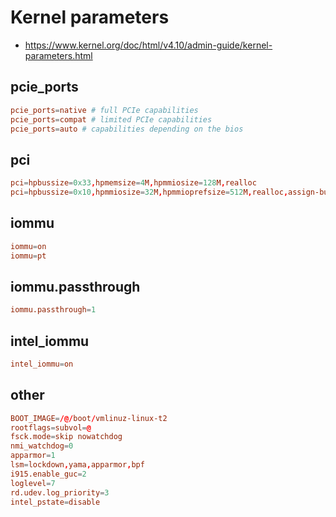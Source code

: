 # Kernel parameters

- <https://www.kernel.org/doc/html/v4.10/admin-guide/kernel-parameters.html>

## pcie_ports

```conf
pcie_ports=native # full PCIe capabilities
pcie_ports=compat # limited PCIe capabilities
pcie_ports=auto # capabilities depending on the bios
```

## pci

```conf
pci=hpbussize=0x33,hpmemsize=4M,hpmmiosize=128M,realloc
pci=hpbussize=0x10,hpmmiosize=32M,hpmmioprefsize=512M,realloc,assign-busses,nocrs
```

## iommu

```conf
iommu=on
iommu=pt
```

## iommu.passthrough

```conf
iommu.passthrough=1
```

## intel_iommu

```conf
intel_iommu=on
```

## other

```conf
BOOT_IMAGE=/@/boot/vmlinuz-linux-t2
rootflags=subvol=@
fsck.mode=skip nowatchdog
nmi_watchdog=0
apparmor=1
lsm=lockdown,yama,apparmor,bpf
i915.enable_guc=2
loglevel=7
rd.udev.log_priority=3
intel_pstate=disable
```
